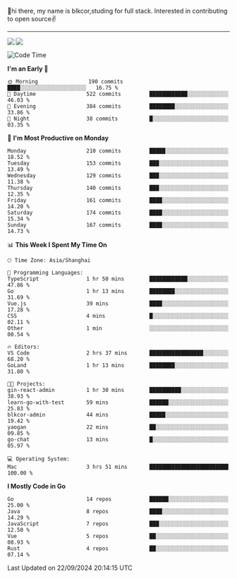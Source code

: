 👋hi there, my name is blkcor,studing for full stack.
Interested in contributing to open source✌️

<hr/>

![](https://github-readme-stats.vercel.app/api?username=blkcor)
<a href="https://github.com/blkcor/github-readme-stats">
    <img align="left" src="https://github-readme-stats.vercel.app/api/top-langs/?username=blkcor&hide=jupyter%20notebook,shaderlab,tex,c%23&langs_count=9" />
</a>


<!--START_SECTION:waka-->
![Code Time](http://img.shields.io/badge/Code%20Time-1%2C346%20hrs%2053%20mins-blue)

**I'm an Early 🐤** 

```text
🌞 Morning                190 commits         ████░░░░░░░░░░░░░░░░░░░░░   16.75 % 
🌆 Daytime                522 commits         ████████████░░░░░░░░░░░░░   46.03 % 
🌃 Evening                384 commits         ████████░░░░░░░░░░░░░░░░░   33.86 % 
🌙 Night                  38 commits          █░░░░░░░░░░░░░░░░░░░░░░░░   03.35 % 
```
📅 **I'm Most Productive on Monday** 

```text
Monday                   210 commits         █████░░░░░░░░░░░░░░░░░░░░   18.52 % 
Tuesday                  153 commits         ███░░░░░░░░░░░░░░░░░░░░░░   13.49 % 
Wednesday                129 commits         ███░░░░░░░░░░░░░░░░░░░░░░   11.38 % 
Thursday                 140 commits         ███░░░░░░░░░░░░░░░░░░░░░░   12.35 % 
Friday                   161 commits         ████░░░░░░░░░░░░░░░░░░░░░   14.20 % 
Saturday                 174 commits         ████░░░░░░░░░░░░░░░░░░░░░   15.34 % 
Sunday                   167 commits         ████░░░░░░░░░░░░░░░░░░░░░   14.73 % 
```


📊 **This Week I Spent My Time On** 

```text
🕑︎ Time Zone: Asia/Shanghai

💬 Programming Languages: 
TypeScript               1 hr 50 mins        ████████████░░░░░░░░░░░░░   47.86 % 
Go                       1 hr 13 mins        ████████░░░░░░░░░░░░░░░░░   31.69 % 
Vue.js                   39 mins             ████░░░░░░░░░░░░░░░░░░░░░   17.28 % 
CSS                      4 mins              █░░░░░░░░░░░░░░░░░░░░░░░░   02.11 % 
Other                    1 min               ░░░░░░░░░░░░░░░░░░░░░░░░░   00.54 % 

🔥 Editors: 
VS Code                  2 hrs 37 mins       █████████████████░░░░░░░░   68.20 % 
GoLand                   1 hr 13 mins        ████████░░░░░░░░░░░░░░░░░   31.80 % 

🐱‍💻 Projects: 
gin-react-admin          1 hr 30 mins        ██████████░░░░░░░░░░░░░░░   38.93 % 
learn-go-with-test       59 mins             ██████░░░░░░░░░░░░░░░░░░░   25.83 % 
blkcor-admin             44 mins             █████░░░░░░░░░░░░░░░░░░░░   19.42 % 
yaogan                   22 mins             ██░░░░░░░░░░░░░░░░░░░░░░░   09.85 % 
go-chat                  13 mins             █░░░░░░░░░░░░░░░░░░░░░░░░   05.97 % 

💻 Operating System: 
Mac                      3 hrs 51 mins       █████████████████████████   100.00 % 
```

**I Mostly Code in Go** 

```text
Go                       14 repos            ██████░░░░░░░░░░░░░░░░░░░   25.00 % 
Java                     8 repos             ████░░░░░░░░░░░░░░░░░░░░░   14.29 % 
JavaScript               7 repos             ███░░░░░░░░░░░░░░░░░░░░░░   12.50 % 
Vue                      5 repos             ██░░░░░░░░░░░░░░░░░░░░░░░   08.93 % 
Rust                     4 repos             ██░░░░░░░░░░░░░░░░░░░░░░░   07.14 % 
```




 Last Updated on 22/09/2024 20:14:15 UTC
<!--END_SECTION:waka-->


